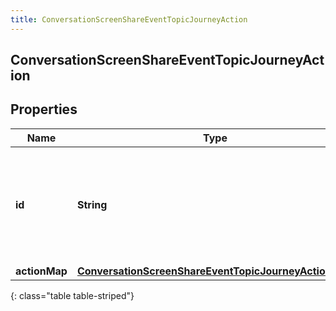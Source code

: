 ```yaml
---
title: ConversationScreenShareEventTopicJourneyAction
---
```


## ConversationScreenShareEventTopicJourneyAction

## Properties

| Name          | Type                                                                                                                               | Description                                                                          | Notes      |
| ------------- | ---------------------------------------------------------------------------------------------------------------------------------- | ------------------------------------------------------------------------------------ | ---------- |
| **id**        | <!----><!---->**String**<!---->                                                                                                    | The ID of an action from the Journey System (an action is spawned from an actionMap) | [optional] |
| **actionMap** | <!----><!---->[**ConversationScreenShareEventTopicJourneyActionMap**](ConversationScreenShareEventTopicJourneyActionMap.md)<!----> |                                                                                      | [optional] |

{: class="table table-striped"}

